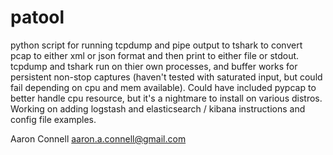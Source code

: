 patool
======

python script for running tcpdump and pipe output to tshark to convert pcap to either xml or json format and then print to either file or stdout. tcpdump and tshark run on thier own processes, and buffer works for persistent non-stop captures (haven't tested with saturated input, but could fail depending on cpu and mem available). Could have included pypcap to better handle cpu resource, but it's a nightmare to install on various distros. Working on adding logstash and elasticsearch / kibana instructions and config file examples.

Aaron Connell
aaron.a.connell@gmail.com
